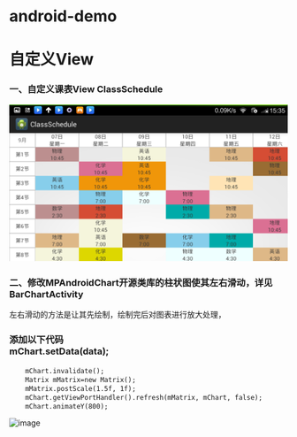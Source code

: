 # android-demo
# 自定义View

### 一、自定义课表View  ClassSchedule
![image](https://github.com/nickyyu/MyProject/blob/master/Screenshot_2015-09-10-15-35-26.png)
### 二、修改MPAndroidChart开源类库的柱状图使其左右滑动，详见BarChartActivity
左右滑动的方法是让其先绘制，绘制完后对图表进行放大处理，

### 添加以下代码<br/> mChart.setData(data);
        mChart.invalidate();
        Matrix mMatrix=new Matrix();
        mMatrix.postScale(1.5f, 1f);
        mChart.getViewPortHandler().refresh(mMatrix, mChart, false);
        mChart.animateY(800);
![image](https://github.com/nickyyu/MyPicture/blob/master/20150913_095446.gif)
